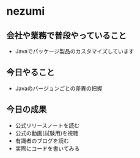 # nezumi

## 会社や業務で普段やっていること
- Javaでパッケージ製品のカスタマイズしています

## 今日やること
- Javaのバージョンごとの差異の把握

## 今日の成果
- 公式リリースノートを読む
- 公式の動画(試験用)を視聴
- 有識者のブログを読む
- 実際にコードを書いてみる
